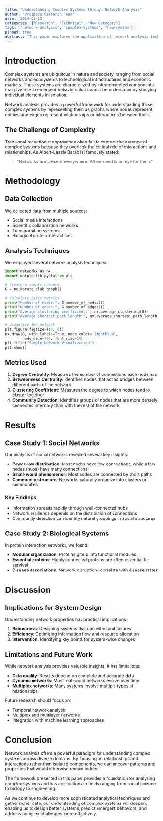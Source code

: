 ```yaml
---
title: "Understanding Complex Systems Through Network Analysis"
author: "Prospero Research Team"
date: "2024-01-15"
categories: ["Research", "Technical", "New Category"]
tags: ["network-analysis", "complex-systems", "new-system"]
pinned: true
abstract: "This paper explores the application of network analysis techniques to understand complex systems across various domains, from social networks to biological systems. We present a comprehensive framework for analyzing interconnected systems and demonstrate practical applications through case studies."
---
```


# Introduction

Complex systems are ubiquitous in nature and society, ranging from social networks and ecosystems to technological infrastructures and economic markets. These systems are characterized by interconnected components that give rise to emergent behaviors that cannot be understood by studying individual elements in isolation.

Network analysis provides a powerful framework for understanding these complex systems by representing them as graphs where nodes represent entities and edges represent relationships or interactions between them.

## The Challenge of Complexity

Traditional reductionist approaches often fail to capture the essence of complex systems because they overlook the critical role of interactions and relationships. As Albert-László Barabási famously stated:

> "Networks are present everywhere. All we need is an eye for them."

# Methodology

## Data Collection

We collected data from multiple sources:

- Social media interactions
- Scientific collaboration networks
- Transportation systems
- Biological protein interactions

## Analysis Techniques

We employed several network analysis techniques:

```python
import networkx as nx
import matplotlib.pyplot as plt

# Create a sample network
G = nx.karate_club_graph()

# Calculate basic metrics
print("Number of nodes:", G.number_of_nodes())
print("Number of edges:", G.number_of_edges())
print("Average clustering coefficient:", nx.average_clustering(G))
print("Average shortest path length:", nx.average_shortest_path_length(G))

# Visualize the network
plt.figure(figsize=(10, 8))
nx.draw(G, with_labels=True, node_color='lightblue', 
        node_size=500, font_size=10)
plt.title("Sample Network Visualization")
plt.show()
```

## Metrics Used

1. **Degree Centrality**: Measures the number of connections each node has
2. **Betweenness Centrality**: Identifies nodes that act as bridges between different parts of the network
3. **Clustering Coefficient**: Measures the degree to which nodes tend to cluster together
4. **Community Detection**: Identifies groups of nodes that are more densely connected internally than with the rest of the network

# Results

## Case Study 1: Social Networks

Our analysis of social networks revealed several key insights:

- **Power-law distribution**: Most nodes have few connections, while a few nodes (hubs) have many connections
- **Small-world phenomenon**: Most nodes are connected by short paths
- **Community structure**: Networks naturally organize into clusters or communities

### Key Findings

- Information spreads rapidly through well-connected hubs
- Network resilience depends on the distribution of connections
- Community detection can identify natural groupings in social structures

## Case Study 2: Biological Systems

In protein interaction networks, we found:

- **Modular organization**: Proteins group into functional modules
- **Essential proteins**: Highly connected proteins are often essential for survival
- **Disease associations**: Network disruptions correlate with disease states

# Discussion

## Implications for System Design

Understanding network properties has practical implications:

1. **Robustness**: Designing systems that can withstand failures
2. **Efficiency**: Optimizing information flow and resource allocation
3. **Intervention**: Identifying key points for system-wide changes

## Limitations and Future Work

While network analysis provides valuable insights, it has limitations:

- **Data quality**: Results depend on complete and accurate data
- **Dynamic networks**: Most real-world networks evolve over time
- **Multiplex networks**: Many systems involve multiple types of relationships

Future research should focus on:

- Temporal network analysis
- Multiplex and multilayer networks
- Integration with machine learning approaches

# Conclusion

Network analysis offers a powerful paradigm for understanding complex systems across diverse domains. By focusing on relationships and interactions rather than isolated components, we can uncover patterns and properties that would otherwise remain hidden.

The framework presented in this paper provides a foundation for analyzing complex systems and has applications in fields ranging from social science to biology to engineering.

As we continue to develop more sophisticated analytical techniques and gather richer data, our understanding of complex systems will deepen, enabling us to design better systems, predict emergent behaviors, and address complex challenges more effectively.
